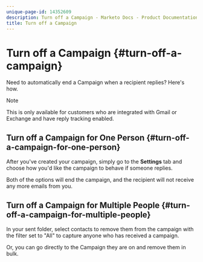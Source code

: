 ```yaml
---
unique-page-id: 14352609
description: Turn off a Campaign - Marketo Docs - Product Documentation
title: Turn off a Campaign
---
```


# Turn off a Campaign {#turn-off-a-campaign}

Need to automatically end a Campaign when a recipient replies? Here's how.

>[!NOTE]
>
>This is only available for customers who are integrated with Gmail or Exchange and have reply tracking enabled.

## Turn off a Campaign for One Person {#turn-off-a-campaign-for-one-person}

After you've created your campaign, simply go to the **Settings** tab and choose how you'd like the campaign to behave if someone replies.

Both of the options will end the campaign, and the recipient will not receive any more emails from you.

## Turn off a Campaign for Multiple People {#turn-off-a-campaign-for-multiple-people}

In your sent folder, select contacts to remove them from the campaign with the filter set to "All" to capture anyone who has received a campaign.

Or, you can go directly to the Campaign they are on and remove them in bulk.
